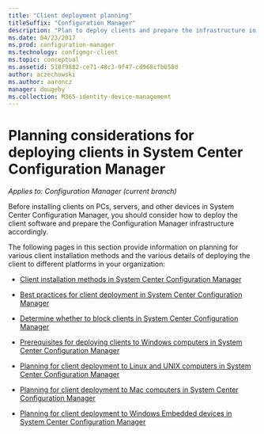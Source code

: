 ```yaml
---
title: "Client deployment planning"
titleSuffix: "Configuration Manager"
description: "Plan to deploy clients and prepare the infrastructure in System Center Configuration Manager."
ms.date: 04/23/2017
ms.prod: configuration-manager
ms.technology: configmgr-client
ms.topic: conceptual
ms.assetid: 518f9882-ce71-48c3-9f47-cd968cfb658d
author: aczechowski
ms.author: aaroncz
manager: dougeby
ms.collection: M365-identity-device-management
---
```

# Planning considerations for deploying clients in System Center Configuration Manager

*Applies to: Configuration Manager (current branch)*

Before installing clients on PCs, servers, and other devices in System Center Configuration Manager, you should consider how to deploy the client software and prepare the Configuration Manager infrastructure accordingly.  

 The following pages in this section provide information on planning for various client installation methods and the various details of deploying the client to different platforms in your organization:  

-   [Client installation methods in System Center Configuration Manager](../../../../core/clients/deploy/plan/client-installation-methods.md)  

-   [Best practices for client deployment in System Center Configuration Manager](../../../../core/clients/deploy/plan/best-practices-for-client-deployment.md)  

-   [Determine whether to block clients in System Center Configuration Manager](../../../../core/clients/deploy/plan/determine-whether-to-block-clients.md)  

-   [Prerequisites for deploying clients to Windows computers in System Center Configuration Manager](../../../../core/clients/deploy/prerequisites-for-deploying-clients-to-windows-computers.md)  

-   [Planning for client deployment to Linux and UNIX computers in System Center Configuration Manager](../../../../core/clients/deploy/plan/planning-for-client-deployment-to-linux-and-unix-computers.md)  

-   [Planning for client deployment to Mac computers in System Center Configuration Manager](../../../../core/clients/deploy/plan/planning-for-client-deployment-to-mac-computers.md)  

-   [Planning for client deployment to Windows Embedded devices in System Center Configuration Manager](../../../../core/clients/deploy/plan/planning-for-client-deployment-to-windows-embedded-devices.md)  
